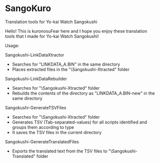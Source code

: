 # SangoKuro
Translation tools for Yo-kai Watch Sangokushi

Hello! This is kuronosuFear here and I hope you enjoy these translation tools that I made for Yo-kai Watch Sangokushi!

Usage:

Sangokushi-LinkDataXtractor
 - Searches for "LINKDATA_A.BIN" in the same directory
 - Places extracted files in the "<current directory>\Sangokushi-Xtracted" folder

Sangokushi-LinkDataRebuilder
 - Searches for "<current directory>\Sangokushi-Xtracted" folder
 - Rebuilds the contents of the directory as "LINKDATA_A.BIN-new" in the same directory

Sangokushi-GenerateTSVFiles
 - Searches for "<current directory>\Sangokushi-Xtracted" folder
 - Generates TSV (Tab-separated-values) for all scripts identified and groups them according to type
 - It saves the TSV files in the current directory

Sangokushi-GenerateTranslatedFiles
 - Exports the translated text from the TSV files to "<current directory>\Sangokushi-Translated" folder
